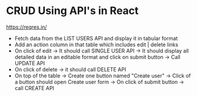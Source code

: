 # CRUD Using API's in React

https://reqres.in/

- Fetch data from the LIST USERS API and display it in tabular format
- Add an action column in that table which includes  edit | delete links
- On click of edit -> It should call SINGLE USER API -> It should display all detailed data in an editable format and click on submit button -> Call UPDATE API
- On click of delete -> it should call DELETE API
- On top of the table -> Create one button named "Create user" -> Click of a button should open Create user form -> On click of submit button -> call CREATE API
